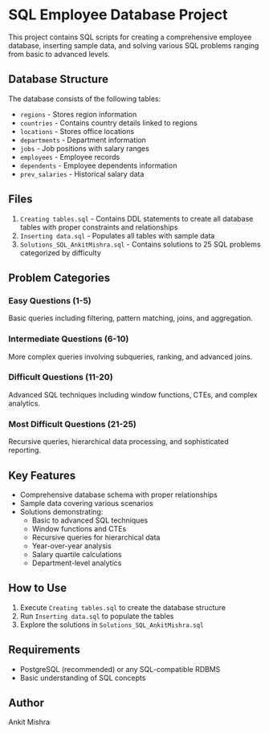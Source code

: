 # SQL Employee Database Project

This project contains SQL scripts for creating a comprehensive employee database, inserting sample data, and solving various SQL problems ranging from basic to advanced levels.

## Database Structure

The database consists of the following tables:
- `regions` - Stores region information
- `countries` - Contains country details linked to regions
- `locations` - Stores office locations
- `departments` - Department information
- `jobs` - Job positions with salary ranges
- `employees` - Employee records
- `dependents` - Employee dependents information
- `prev_salaries` - Historical salary data

## Files

1. `Creating tables.sql` - Contains DDL statements to create all database tables with proper constraints and relationships
2. `Inserting data.sql` - Populates all tables with sample data
3. `Solutions_SQL_AnkitMishra.sql` - Contains solutions to 25 SQL problems categorized by difficulty

## Problem Categories

### Easy Questions (1-5)
Basic queries including filtering, pattern matching, joins, and aggregation.

### Intermediate Questions (6-10)
More complex queries involving subqueries, ranking, and advanced joins.

### Difficult Questions (11-20)
Advanced SQL techniques including window functions, CTEs, and complex analytics.

### Most Difficult Questions (21-25)
Recursive queries, hierarchical data processing, and sophisticated reporting.

## Key Features

- Comprehensive database schema with proper relationships
- Sample data covering various scenarios
- Solutions demonstrating:
  - Basic to advanced SQL techniques
  - Window functions and CTEs
  - Recursive queries for hierarchical data
  - Year-over-year analysis
  - Salary quartile calculations
  - Department-level analytics

## How to Use

1. Execute `Creating tables.sql` to create the database structure
2. Run `Inserting data.sql` to populate the tables
3. Explore the solutions in `Solutions_SQL_AnkitMishra.sql`

## Requirements

- PostgreSQL (recommended) or any SQL-compatible RDBMS
- Basic understanding of SQL concepts

## Author

Ankit Mishra